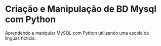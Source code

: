 # Criação e Manipulação de BD Mysql com Python
 Aprendendo a manipular MySQL com Python utilizando uma escola de linguas fictícia.
